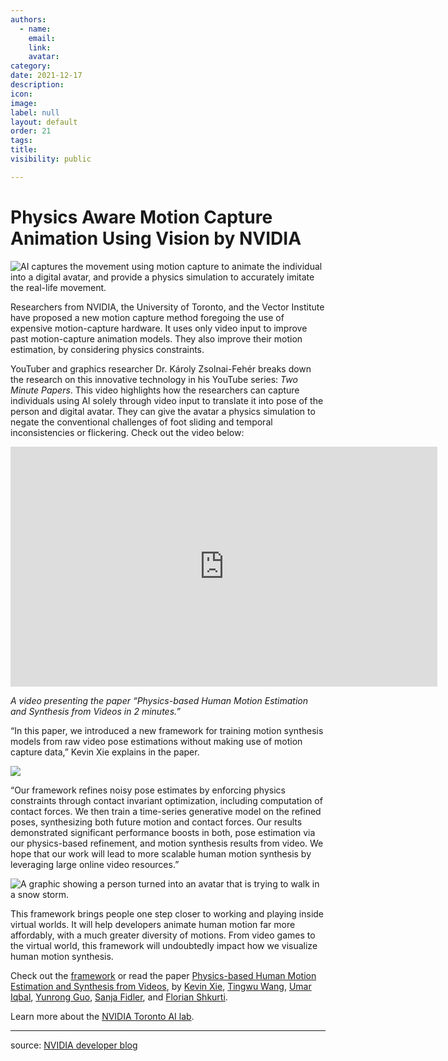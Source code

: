 ```yaml
---
authors:
  - name: 
    email: 
    link:
    avatar: 
category:
date: 2021-12-17
description:
icon:
image: 
label: null
layout: default
order: 21
tags:
title:
visibility: public

---
```


# Physics Aware Motion Capture Animation Using Vision by NVIDIA


![AI captures the movement using motion capture to animate the individual into a digital avatar, and provide a physics simulation to accurately imitate the real-life movement.](../static/avatar-nvidia-1.gif)



Researchers from NVIDIA, the University of Toronto, and the Vector Institute have proposed a new motion capture method foregoing the use of expensive motion-capture hardware. It uses only video input to improve past motion-capture animation models. They also improve their motion estimation, by considering physics constraints. 

YouTuber and graphics researcher Dr. Károly Zsolnai-Fehér breaks down the research on this innovative technology in his YouTube series: _Two Minute Papers_. This video highlights how the researchers can capture individuals using AI solely through video input to translate it into pose of the person and digital avatar. They can give the avatar a physics simulation to negate the conventional challenges of foot sliding and temporal inconsistencies or flickering. Check out the video below:

<iframe width="683" height="384" src="https://www.youtube.com/embed/MrKlPvWvQ2Q" title="YouTube video player" frameborder="0" allow="accelerometer; autoplay; clipboard-write; encrypted-media; gyroscope; picture-in-picture" allowfullscreen></iframe>

_A video presenting the paper “Physics-based Human Motion Estimation and Synthesis from Videos in 2 minutes.”_

“In this paper, we introduced a new framework for training motion synthesis models from raw video pose estimations without making use of motion capture data,” Kevin Xie explains in the paper.

![](../static/nvidia_motion_capture_1.jpg)

“Our framework refines noisy pose estimates by enforcing physics constraints through contact invariant optimization, including computation of contact forces. We then train a time-series generative model on the refined poses, synthesizing both future motion and contact forces. Our results demonstrated significant performance boosts in both, pose estimation via our physics-based refinement, and motion synthesis results from video. We hope that our work will lead to more scalable human motion synthesis by leveraging large online video resources.”

![A graphic showing a person turned into an avatar that is trying to walk in a snow storm.](../static/avatar-nvidia-2.png)


This framework brings people one step closer to working and playing inside virtual worlds. It will help developers animate human motion far more affordably, with a much greater diversity of motions. From video games to the virtual world, this framework will undoubtedly impact how we visualize human motion synthesis.

Check out the [framework](https://nv-tlabs.github.io/physics-pose-estimation-project-page/) or read the paper [Physics-based Human Motion Estimation and Synthesis from Videos](https://arxiv.org/abs/2109.09913), by [Kevin Xie](https://arxiv.org/search/cs?query=Xie%2C+Kevin&searchtype=author&abstracts=show&order=-announced_date_first&size=50), [](https://arxiv.org/search/cs?searchtype=author&query=Wang%2C+T)[Tingwu Wang](https://arxiv.org/search/cs?query=Wang%2C+Tingwu&searchtype=author&abstracts=show&order=-announced_date_first&size=50), [](https://arxiv.org/search/cs?searchtype=author&query=Guo%2C+Y)[Umar Iqbal](https://arxiv.org/search/cs?query=Iqbal%2C+Umar&searchtype=author&abstracts=show&order=-announced_date_first&size=50), [Yunrong Guo](https://arxiv.org/search/cs?query=Guo%2C+Yunrong&searchtype=author&abstracts=show&order=-announced_date_first&size=50), [Sanja Fidler](https://arxiv.org/search/cs?query=Fidler%2C+Sanja&searchtype=author&abstracts=show&order=-announced_date_first&size=50), and [Florian Shkurti](https://arxiv.org/search/cs?query=Shkurti%2C+Florian&searchtype=author&abstracts=show&order=-announced_date_first&size=50).

Learn more about the [NVIDIA Toronto AI lab](https://nv-tlabs.github.io/).

---
source: [NVIDIA developer blog](https://developer.nvidia.com/blog/nvidia-ai-generating-motion-capture-animation-without-hardware-or-motion-data/)